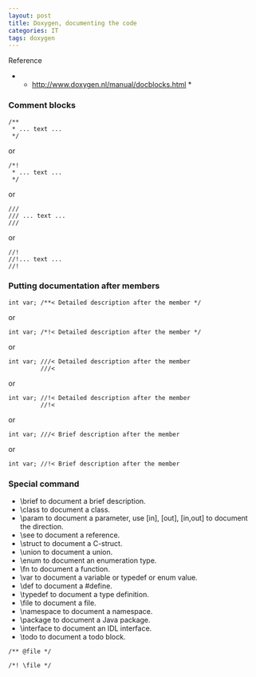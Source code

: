 ```yaml
---
layout: post
title: Doxygen, documenting the code
categories: IT
tags: doxygen
---
```


Reference
- * http://www.doxygen.nl/manual/docblocks.html *

### Comment blocks
```
/**
 * ... text ...
 */
```
or
```
/*!
 * ... text ...
 */
```
or
```
///
/// ... text ...
///
```
or
```
//!
//!... text ...
//!
```

### Putting documentation after members
```
int var; /**< Detailed description after the member */
```
or
```
int var; /*!< Detailed description after the member */
```
or
```
int var; ///< Detailed description after the member
         ///< 
```
or
```
int var; //!< Detailed description after the member
         //!< 
```
or
```
int var; ///< Brief description after the member
```
or
```
int var; //!< Brief description after the member
```

### Special command
+ \brief to document a brief description.
+ \class to document a class.
+ \param to document a parameter, use [in], [out], [in,out] to document the direction.
+ \see to document a reference.
+ \struct to document a C-struct. 
+ \union to document a union.
+ \enum to document an enumeration type.
+ \fn to document a function.
+ \var to document a variable or typedef or enum value.
+ \def to document a #define.
+ \typedef to document a type definition.
+ \file to document a file.
+ \namespace to document a namespace.
+ \package to document a Java package.
+ \interface to document an IDL interface. 
+ \todo to document a todo block.
```
/** @file */ 
```

```
/*! \file */ 
```